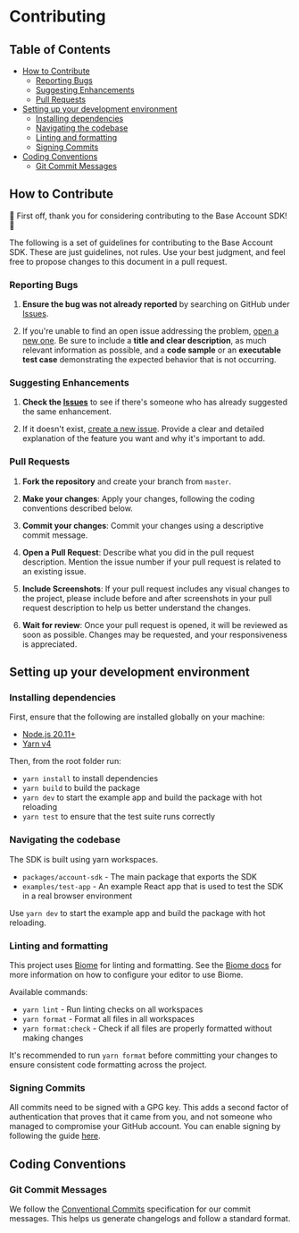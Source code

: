 # Contributing

## Table of Contents
- [How to Contribute](#how-to-contribute)
  - [Reporting Bugs](#reporting-bugs)
  - [Suggesting Enhancements](#suggesting-enhancements)
  - [Pull Requests](#pull-requests)
- [Setting up your development environment](#setting-up-your-development-environment)
  - [Installing dependencies](#installing-dependencies)
  - [Navigating the codebase](#navigating-the-codebase)
  - [Linting and formatting](#linting-and-formatting)
  - [Signing Commits](#signing-commits)
- [Coding Conventions](#coding-conventions)
  - [Git Commit Messages](#git-commit-messages)

## How to Contribute

🎉 First off, thank you for considering contributing to the Base Account SDK! 🎉

The following is a set of guidelines for contributing to the Base Account SDK. These are just guidelines, not rules. Use your best judgment, and feel free to propose changes to this document in a pull request.

### Reporting Bugs

1. **Ensure the bug was not already reported** by searching on GitHub under [Issues](https://github.com/base/account-sdk/issues).

2. If you're unable to find an open issue addressing the problem, [open a new one](https://github.com/base/account-sdk/issues/new). Be sure to include a **title and clear description**, as much relevant information as possible, and a **code sample** or an **executable test case** demonstrating the expected behavior that is not occurring.

### Suggesting Enhancements

1. **Check the [Issues](https://github.com/base/account-sdk/issues)** to see if there's someone who has already suggested the same enhancement.

2. If it doesn't exist, [create a new issue](https://github.com/base/account-sdk/issues/new). Provide a clear and detailed explanation of the feature you want and why it's important to add.

### Pull Requests

1. **Fork the repository** and create your branch from `master`.

2. **Make your changes**: Apply your changes, following the coding conventions described below.

3. **Commit your changes**: Commit your changes using a descriptive commit message.

4. **Open a Pull Request**: Describe what you did in the pull request description. Mention the issue number if your pull request is related to an existing issue.

5. **Include Screenshots**: If your pull request includes any visual changes to the project, please include before and after screenshots in your pull request description to help us better understand the changes.

6. **Wait for review**: Once your pull request is opened, it will be reviewed as soon as possible. Changes may be requested, and your responsiveness is appreciated.

## Setting up your development environment

### Installing dependencies

First, ensure that the following are installed globally on your machine:

- [Node.js 20.11+](https://nodejs.org/en/download/releases)
- [Yarn v4](https://yarnpkg.com/getting-started/install)

Then, from the root folder run:

- `yarn install` to install dependencies
- `yarn build` to build the package
- `yarn dev` to start the example app and build the package with hot reloading
- `yarn test` to ensure that the test suite runs correctly

### Navigating the codebase

The SDK is built using yarn workspaces. 

- `packages/account-sdk` - The main package that exports the SDK
- `examples/test-app` - An example React app that is used to test the SDK in a real browser environment

Use `yarn dev` to start the example app and build the package with hot reloading.

### Linting and formatting

This project uses [Biome](https://github.com/biomejs/biome) for linting and formatting. See the [Biome docs](https://biomejs.dev/guides/editors/first-party-extensions/) for more information on how to configure your editor to use Biome.

Available commands:
- `yarn lint` - Run linting checks on all workspaces
- `yarn format` - Format all files in all workspaces
- `yarn format:check` - Check if all files are properly formatted without making changes

It's recommended to run `yarn format` before committing your changes to ensure consistent code formatting across the project.

### Signing Commits

All commits need to be signed with a GPG key. This adds a second factor of authentication that proves that it came from
you, and not someone who managed to compromise your GitHub account. You can enable signing by following the guide [here](https://docs.github.com/en/authentication/managing-commit-signature-verification/about-commit-signature-verification#gpg-commit-signature-verification).

## Coding Conventions

### Git Commit Messages

We follow the [Conventional Commits](https://www.conventionalcommits.org/) specification for our commit messages. This helps us generate changelogs and follow a standard format.